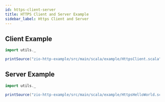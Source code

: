 ```yaml
---
id: https-client-server
title: HTTPS Client and Server Example
sidebar_label: Https Client and Server
---
```


## Client Example

```scala mdoc:passthrough
import utils._

printSource("zio-http-example/src/main/scala/example/HttpsClient.scala")
```

## Server Example

```scala mdoc:passthrough
import utils._

printSource("zio-http-example/src/main/scala/example/HttpsHelloWorld.scala")
```
